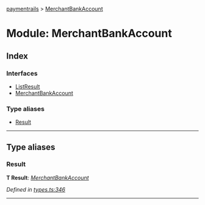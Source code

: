 [paymentrails](../README.md) > [MerchantBankAccount](../modules/merchantbankaccount.md)



# Module: MerchantBankAccount

## Index

### Interfaces

* [ListResult](../interfaces/merchantbankaccount.listresult.md)
* [MerchantBankAccount](../interfaces/merchantbankaccount.merchantbankaccount-1.md)


### Type aliases

* [Result](merchantbankaccount.md#result)



---
## Type aliases
<a id="result"></a>

###  Result

**Τ Result**:  *[MerchantBankAccount](../interfaces/merchantbankaccount.merchantbankaccount-1.md)* 

*Defined in [types.ts:346](https://github.com/PaymentRails/javascript-sdk/blob/9b4ee77/lib/types.ts#L346)*





___


